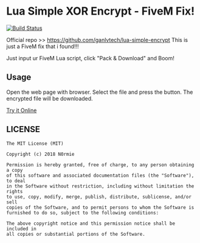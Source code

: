 # Lua Simple XOR Encrypt - FiveM Fix!

[![Build Status](https://travis-ci.com/ganlvtech/lua-simple-encrypt.svg?branch=master)](https://travis-ci.com/ganlvtech/lua-simple-encrypt)

Official repo >> https://github.com/ganlvtech/lua-simple-encrypt
This is just a FiveM fix that i found!!!

Just input ur FiveM Lua script, click "Pack & Download" and Boom!

## Usage

Open the web page with browser. Select the file and press the button. The encrypted file will be downloaded.

[Try it Online](https://n0rmie.github.io/fivem-lua-simple-xor-encrypt/public/index.html)
## LICENSE

    The MIT License (MIT)

    Copyright (c) 2018 N0rmie

    Permission is hereby granted, free of charge, to any person obtaining a copy
    of this software and associated documentation files (the "Software"), to deal
    in the Software without restriction, including without limitation the rights
    to use, copy, modify, merge, publish, distribute, sublicense, and/or sell
    copies of the Software, and to permit persons to whom the Software is
    furnished to do so, subject to the following conditions:

    The above copyright notice and this permission notice shall be included in
    all copies or substantial portions of the Software.
